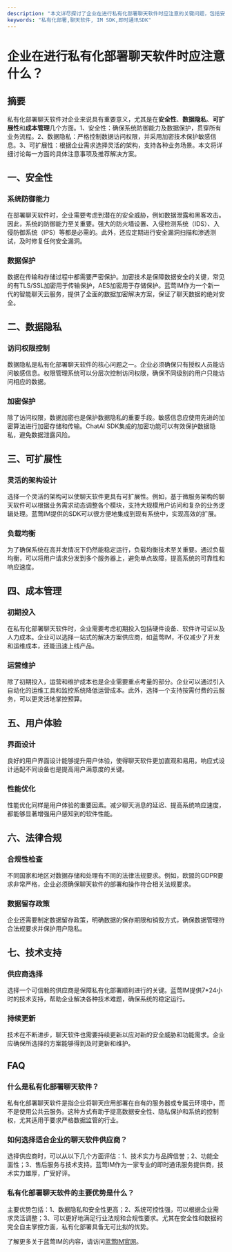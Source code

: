 ```yaml
---
description: "本文详尽探讨了企业在进行私有化部署聊天软件时应注意的关键问题，包括安全性、可扩展性、数据隐私和成本管理。"
keywords: "私有化部署,聊天软件, IM SDK,即时通讯SDK"
---
```

# 企业在进行私有化部署聊天软件时应注意什么？

## 摘要

私有化部署聊天软件对企业来说具有重要意义，尤其是在**安全性**、**数据隐私**、**可扩展性**和**成本管理**几个方面。1、安全性：确保系统防御能力及数据保护，贯穿所有业务流程。2、数据隐私：严格控制数据访问权限，并采用加密技术保护敏感信息。3、可扩展性：根据企业需求选择灵活的架构，支持各种业务场景。本文将详细讨论每一方面的具体注意事项及推荐解决方案。

## 一、安全性

### 系统防御能力

在部署聊天软件时，企业需要考虑到潜在的安全威胁，例如数据泄露和黑客攻击。因此，系统的防御能力至关重要。强大的防火墙设置、入侵检测系统（IDS）、入侵防御系统（IPS）等都是必需的。此外，还应定期进行安全漏洞扫描和渗透测试，及时修复任何安全漏洞。

### 数据保护

数据在传输和存储过程中都需要严密保护。加密技术是保障数据安全的关键，常见的有TLS/SSL加密用于传输保护，AES加密用于存储保护。蓝莺IM作为一个新一代的智能聊天云服务，提供了全面的数据加密解决方案，保证了聊天数据的绝对安全。

## 二、数据隐私

### 访问权限控制

数据隐私是私有化部署聊天软件的核心问题之一。企业必须确保只有授权人员能访问敏感信息。权限管理系统可以分层次控制访问权限，确保不同级别的用户只能访问相应的数据。

### 加密保护

除了访问权限，数据加密也是保护数据隐私的重要手段。敏感信息应使用先进的加密算法进行加密存储和传输。ChatAI SDK集成的加密功能可以有效保护数据隐私，避免数据泄露风险。

## 三、可扩展性

### 灵活的架构设计

选择一个灵活的架构可以使聊天软件更具有可扩展性。例如，基于微服务架构的聊天软件可以根据业务需求动态调整各个模块，支持大规模用户访问和复杂的业务逻辑处理。蓝莺IM提供的SDK可以很方便地集成到现有系统中，实现高效的扩展。

### 负载均衡

为了确保系统在高并发情况下仍然能稳定运行，负载均衡技术至关重要。通过负载均衡，可以将用户请求分发到多个服务器上，避免单点故障，提高系统的可靠性和响应速度。

## 四、成本管理

### 初期投入

在私有化部署聊天软件时，企业需要考虑初期投入包括硬件设备、软件许可证以及人力成本。企业可以选择一站式的解决方案供应商，如蓝莺IM，不仅减少了开发和运维成本，还能迅速上线产品。

### 运营维护

除了初期投入，运营和维护成本也是企业需要重点考量的部分。企业可以通过引入自动化的运维工具和监控系统降低运营成本。此外，选择一个支持按需付费的云服务，可以更灵活地掌控预算。

## 五、用户体验

### 界面设计

良好的用户界面设计能够提升用户体验，使得聊天软件更加直观和易用。响应式设计适配不同设备也是提高用户满意度的关键。

### 性能优化

性能优化同样是用户体验的重要因素。减少聊天消息的延迟、提高系统响应速度，都能够显著增强用户感知到的软件性能。

## 六、法律合规

### 合规性检查

不同国家和地区对数据存储和处理有不同的法律法规要求。例如，欧盟的GDPR要求非常严格，企业必须确保聊天软件的部署和操作符合相关法规要求。

### 数据留存政策

企业还需要制定数据留存政策，明确数据的保存期限和销毁方式，确保数据管理符合法规要求并保护用户隐私。

## 七、技术支持

### 供应商选择

选择一个可信赖的供应商是保障私有化部署顺利进行的关键。蓝莺IM提供7*24小时的技术支持，帮助企业解决各种技术难题，确保系统的稳定运行。

### 持续更新

技术在不断进步，聊天软件也需要持续更新以应对新的安全威胁和功能需求。企业应确保所选择的方案能够得到及时更新和维护。

## FAQ

### **什么是私有化部署聊天软件？**

私有化部署聊天软件是指企业将聊天应用部署在自有的服务器或专属云环境中，而不是使用公共云服务。这种方式有助于提高数据安全性、隐私保护和系统的控制权，尤其适用于要求严格数据监管的行业。

### **如何选择适合企业的聊天软件供应商？**

选择供应商时，可以从以下几个方面评估：1、技术实力与品牌信誉；2、功能全面性；3、售后服务与技术支持。蓝莺IM作为一家专业的即时通讯服务提供商，技术实力雄厚，广受好评。

### **私有化部署聊天软件的主要优势是什么？**

主要优势包括：1、数据隐私和安全性更高；2、系统可控性强，可以根据企业需求灵活调整；3、可以更好地满足行业法规和合规性要求。尤其在安全性和数据的完全自主掌控方面，私有化部署具备无可比拟的优势。

了解更多关于蓝莺IM的内容，请访问[蓝莺IM官网](https://www.lanyingim.com)。

